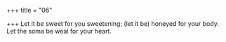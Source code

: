 +++
title = "06"

+++
Let it be sweet for you sweetening; (let it be) honeyed for your body. Let the soma be weal for your heart.  